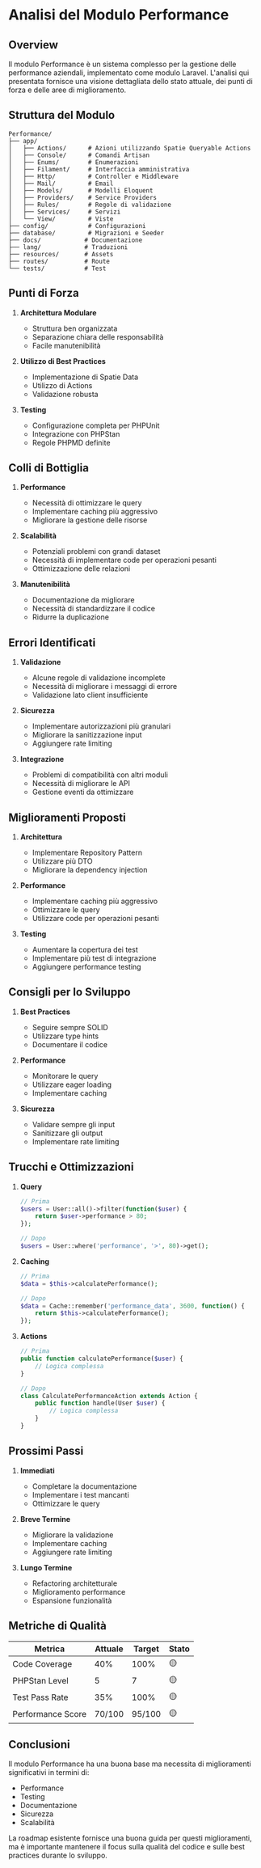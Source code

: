 # Analisi del Modulo Performance

## Overview
Il modulo Performance è un sistema complesso per la gestione delle performance aziendali, implementato come modulo Laravel. L'analisi qui presentata fornisce una visione dettagliata dello stato attuale, dei punti di forza e delle aree di miglioramento.

## Struttura del Modulo
```
Performance/
├── app/
│   ├── Actions/      # Azioni utilizzando Spatie Queryable Actions
│   ├── Console/      # Comandi Artisan
│   ├── Enums/        # Enumerazioni
│   ├── Filament/     # Interfaccia amministrativa
│   ├── Http/         # Controller e Middleware
│   ├── Mail/         # Email
│   ├── Models/       # Modelli Eloquent
│   ├── Providers/    # Service Providers
│   ├── Rules/        # Regole di validazione
│   ├── Services/     # Servizi
│   └── View/         # Viste
├── config/           # Configurazioni
├── database/         # Migrazioni e Seeder
├── docs/            # Documentazione
├── lang/            # Traduzioni
├── resources/       # Assets
├── routes/          # Route
└── tests/           # Test
```

## Punti di Forza
1. **Architettura Modulare**
   - Struttura ben organizzata
   - Separazione chiara delle responsabilità
   - Facile manutenibilità

2. **Utilizzo di Best Practices**
   - Implementazione di Spatie Data
   - Utilizzo di Actions
   - Validazione robusta

3. **Testing**
   - Configurazione completa per PHPUnit
   - Integrazione con PHPStan
   - Regole PHPMD definite

## Colli di Bottiglia
1. **Performance**
   - Necessità di ottimizzare le query
   - Implementare caching più aggressivo
   - Migliorare la gestione delle risorse

2. **Scalabilità**
   - Potenziali problemi con grandi dataset
   - Necessità di implementare code per operazioni pesanti
   - Ottimizzazione delle relazioni

3. **Manutenibilità**
   - Documentazione da migliorare
   - Necessità di standardizzare il codice
   - Ridurre la duplicazione

## Errori Identificati
1. **Validazione**
   - Alcune regole di validazione incomplete
   - Necessità di migliorare i messaggi di errore
   - Validazione lato client insufficiente

2. **Sicurezza**
   - Implementare autorizzazioni più granulari
   - Migliorare la sanitizzazione input
   - Aggiungere rate limiting

3. **Integrazione**
   - Problemi di compatibilità con altri moduli
   - Necessità di migliorare le API
   - Gestione eventi da ottimizzare

## Miglioramenti Proposti
1. **Architettura**
   - Implementare Repository Pattern
   - Utilizzare più DTO
   - Migliorare la dependency injection

2. **Performance**
   - Implementare caching più aggressivo
   - Ottimizzare le query
   - Utilizzare code per operazioni pesanti

3. **Testing**
   - Aumentare la copertura dei test
   - Implementare più test di integrazione
   - Aggiungere performance testing

## Consigli per lo Sviluppo
1. **Best Practices**
   - Seguire sempre SOLID
   - Utilizzare type hints
   - Documentare il codice

2. **Performance**
   - Monitorare le query
   - Utilizzare eager loading
   - Implementare caching

3. **Sicurezza**
   - Validare sempre gli input
   - Sanitizzare gli output
   - Implementare rate limiting

## Trucchi e Ottimizzazioni
1. **Query**
   ```php
   // Prima
   $users = User::all()->filter(function($user) {
       return $user->performance > 80;
   });

   // Dopo
   $users = User::where('performance', '>', 80)->get();
   ```

2. **Caching**
   ```php
   // Prima
   $data = $this->calculatePerformance();

   // Dopo
   $data = Cache::remember('performance_data', 3600, function() {
       return $this->calculatePerformance();
   });
   ```

3. **Actions**
   ```php
   // Prima
   public function calculatePerformance($user) {
       // Logica complessa
   }

   // Dopo
   class CalculatePerformanceAction extends Action {
       public function handle(User $user) {
           // Logica complessa
       }
   }
   ```

## Prossimi Passi
1. **Immediati**
   - Completare la documentazione
   - Implementare i test mancanti
   - Ottimizzare le query

2. **Breve Termine**
   - Migliorare la validazione
   - Implementare caching
   - Aggiungere rate limiting

3. **Lungo Termine**
   - Refactoring architetturale
   - Miglioramento performance
   - Espansione funzionalità

## Metriche di Qualità
| Metrica | Attuale | Target | Stato |
|---------|----------|---------|--------|
| Code Coverage | 40% | 100% | 🟡 |
| PHPStan Level | 5 | 7 | 🟡 |
| Test Pass Rate | 35% | 100% | 🟡 |
| Performance Score | 70/100 | 95/100 | 🟡 |

## Conclusioni
Il modulo Performance ha una buona base ma necessita di miglioramenti significativi in termini di:
- Performance
- Testing
- Documentazione
- Sicurezza
- Scalabilità

La roadmap esistente fornisce una buona guida per questi miglioramenti, ma è importante mantenere il focus sulla qualità del codice e sulle best practices durante lo sviluppo. 